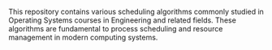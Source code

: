This repository contains various scheduling algorithms commonly studied in Operating Systems courses in Engineering and related fields. These algorithms are fundamental to process scheduling and resource management in modern computing systems.
